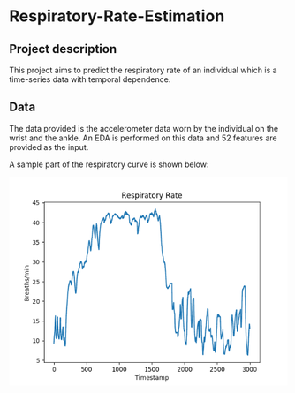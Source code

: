 # Respiratory-Rate-Estimation

## Project description
This project aims to predict the respiratory rate of an individual which is a time-series data with temporal dependence. 

## Data
The data provided is the accelerometer data worn by the individual on the wrist and the ankle. An EDA is performed on this data and 52 features are provided as the input. 

A sample part of the respiratory curve is shown below:

![image](assets/fig1.png)

